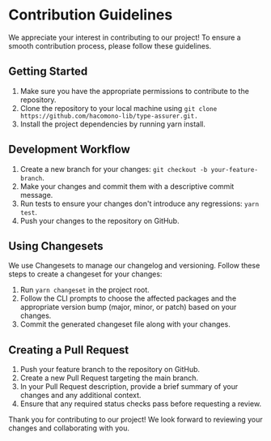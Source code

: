 # Contribution Guidelines

We appreciate your interest in contributing to our project! To ensure a smooth contribution process, please follow these guidelines.

## Getting Started

1. Make sure you have the appropriate permissions to contribute to the repository.
1. Clone the repository to your local machine using `git clone https://github.com/hacomono-lib/type-assurer.git.`
1. Install the project dependencies by running yarn install.

## Development Workflow

1. Create a new branch for your changes: `git checkout -b your-feature-branch`.
1. Make your changes and commit them with a descriptive commit message.
1. Run tests to ensure your changes don't introduce any regressions: `yarn test`.
1. Push your changes to the repository on GitHub.

## Using Changesets

We use Changesets to manage our changelog and versioning. Follow these steps to create a changeset for your changes:

1. Run `yarn changeset` in the project root.
1. Follow the CLI prompts to choose the affected packages and the appropriate version bump (major, minor, or patch) based on your changes.
1. Commit the generated changeset file along with your changes.

## Creating a Pull Request

1. Push your feature branch to the repository on GitHub.
1. Create a new Pull Request targeting the main branch.
1. In your Pull Request description, provide a brief summary of your changes and any additional context.
1. Ensure that any required status checks pass before requesting a review.

Thank you for contributing to our project! We look forward to reviewing your changes and collaborating with you.

